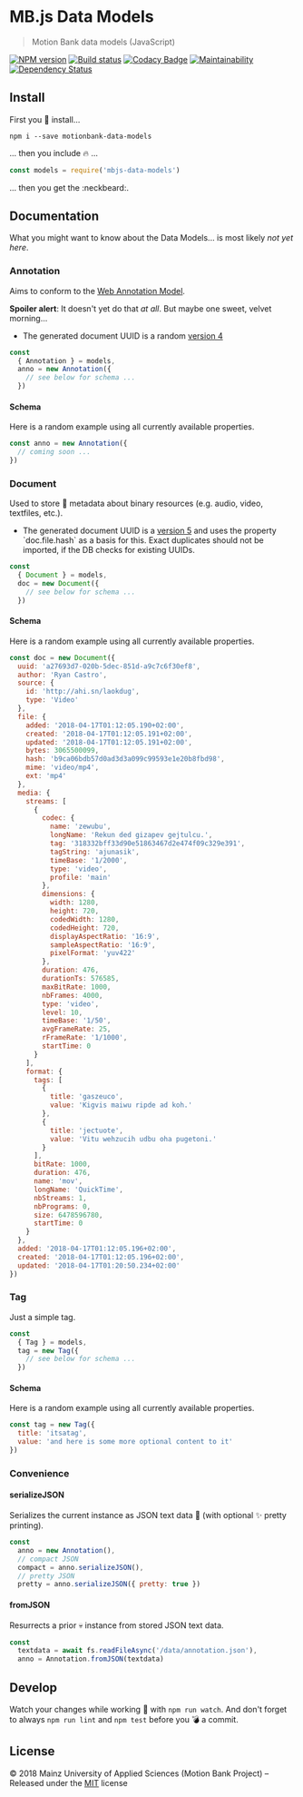 [comment]: # (ACHTUNG! This is an autogenerated file and will be automatically overwritten)
[comment]: # (To edit its contents please refer to the project dir '.readme')

# MB.js Data Models
> Motion Bank data models (JavaScript)

[![NPM version](https://badge.fury.io/js/mbjs-data-models.svg)](https://npmjs.org/package/mbjs-data-models)
[![Build status](https://secure.travis-ci.org/motionbank-js/mbjs-data-models.svg)](https://travis-ci.org/motionbank-js/mbjs-data-models)
[![Codacy Badge](https://api.codacy.com/project/badge/Grade/9cb9c9fd551f4dd6a47d70876abf7a43)](https://www.codacy.com/app/motionbank-js/mbjs-data-models)
[![Maintainability](https://api.codeclimate.com/v1/badges/19f9c8c384726f86d856/maintainability)](https://codeclimate.com/github/motionbank-js/mbjs-data-models)
[![Dependency Status](https://tidelift.com/badges/github/motionbank-js/mbjs-data-models?style=flat)](https://tidelift.com/repo/github/motionbank-js/mbjs-data-models)


## Install

First you :floppy_disk: install...

```shell
npm i --save motionbank-data-models
```

... then you include :fire: ...

```javascript
const models = require('mbjs-data-models')
```

... then you get the :neckbeard:.

## Documentation

What you might want to know about the Data Models...
is most likely *not yet here*.

### Annotation
    
Aims to conform to the [Web Annotation Model](https://www.w3.org/TR/annotation-model/).

**Spoiler alert**: It doesn't yet do that *at all*. But maybe one sweet, velvet morning...

* The generated document UUID is a random 
[version 4](https://en.wikipedia.org/wiki/Universally_unique_identifier#Version_4_(random))

```javascript
const
  { Annotation } = models,
  anno = new Annotation({
    // see below for schema ...
  })
```

#### Schema

Here is a random example using all currently available properties.

```javascript
const anno = new Annotation({
  // coming soon ...
})
```

### Document

Used to store :file_folder: metadata about binary
resources (e.g. audio, video, textfiles, etc.).

* The generated document UUID is a
[version 5](https://en.wikipedia.org/wiki/Universally_unique_identifier#Versions_3_and_5_(namespace_name-based))
and uses the property `doc.file.hash` as a basis for this. Exact duplicates should not be imported,
if the DB checks for existing UUIDs.

```javascript
const
  { Document } = models,
  doc = new Document({
    // see below for schema ...
  })
```

#### Schema

Here is a random example using all currently available properties.

```javascript
const doc = new Document({
  uuid: 'a27693d7-020b-5dec-851d-a9c7c6f30ef8',
  author: 'Ryan Castro',
  source: {
    id: 'http://ahi.sn/laokdug',
    type: 'Video'
  },
  file: {
    added: '2018-04-17T01:12:05.190+02:00',
    created: '2018-04-17T01:12:05.191+02:00',
    updated: '2018-04-17T01:12:05.191+02:00',
    bytes: 3065500099,
    hash: 'b9ca06bdb57d0ad3d3a099c99593e1e20b8fbd98',
    mime: 'video/mp4',
    ext: 'mp4'
  },
  media: {
    streams: [
      {
        codec: {
          name: 'zewubu',
          longName: 'Rekun ded gizapev gejtulcu.',
          tag: '318332bff33d90e51863467d2e474f09c329e391',
          tagString: 'ajunasik',
          timeBase: '1/2000',
          type: 'video',
          profile: 'main'
        },
        dimensions: {
          width: 1280,
          height: 720,
          codedWidth: 1280,
          codedHeight: 720,
          displayAspectRatio: '16:9',
          sampleAspectRatio: '16:9',
          pixelFormat: 'yuv422'
        },
        duration: 476,
        durationTs: 576585,
        maxBitRate: 1000,
        nbFrames: 4000,
        type: 'video',
        level: 10,
        timeBase: '1/50',
        avgFrameRate: 25,
        rFrameRate: '1/1000',
        startTime: 0
      }
    ],
    format: {
      tags: [
        {
          title: 'gaszeuco',
          value: 'Kigvis maiwu ripde ad koh.'
        },
        {
          title: 'jectuote',
          value: 'Vitu wehzucih udbu oha pugetoni.'
        }
      ],
      bitRate: 1000,
      duration: 476,
      name: 'mov',
      longName: 'QuickTime',
      nbStreams: 1,
      nbPrograms: 0,
      size: 6478596780,
      startTime: 0
    }
  },
  added: '2018-04-17T01:12:05.196+02:00',
  created: '2018-04-17T01:12:05.196+02:00',
  updated: '2018-04-17T01:20:50.234+02:00'
})
```

### Tag
    
Just a simple tag.

```javascript
const
  { Tag } = models,
  tag = new Tag({
    // see below for schema ...
  })
```

#### Schema

Here is a random example using all currently available properties.

```javascript
const tag = new Tag({
  title: 'itsatag',
  value: 'and here is some more optional content to it'
})
```

### Convenience

#### serializeJSON

Serializes the current instance as JSON text data :memo:
(with optional :sparkles: pretty printing).

```javascript
const
  anno = new Annotation(),
  // compact JSON
  compact = anno.serializeJSON(),
  // pretty JSON
  pretty = anno.serializeJSON({ pretty: true })
```

#### fromJSON

Resurrects a prior :skull: instance from stored JSON text data.

```javascript
const
  textdata = await fs.readFileAsync('/data/annotation.json'),
  anno = Annotation.fromJSON(textdata)
```

## Develop

Watch your changes while working :dizzy: with `npm run watch`.
And don't forget to always `npm run lint` and `npm test`
before you :bomb: a commit.


## License

:copyright: 2018 Mainz University of Applied Sciences (Motion Bank Project) – 
Released under the [MIT](https://github.com/motionbank-js/mbjs-data-models/blob/master/LICENSE) license

